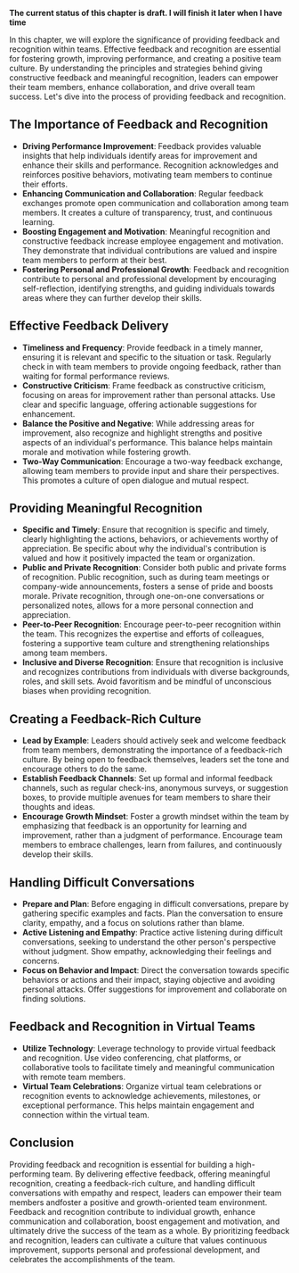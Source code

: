 **The current status of this chapter is draft. I will finish it later when I have time**

In this chapter, we will explore the significance of providing feedback and recognition within teams. Effective feedback and recognition are essential for fostering growth, improving performance, and creating a positive team culture. By understanding the principles and strategies behind giving constructive feedback and meaningful recognition, leaders can empower their team members, enhance collaboration, and drive overall team success. Let's dive into the process of providing feedback and recognition.

The Importance of Feedback and Recognition
------------------------------------------

* **Driving Performance Improvement**: Feedback provides valuable insights that help individuals identify areas for improvement and enhance their skills and performance. Recognition acknowledges and reinforces positive behaviors, motivating team members to continue their efforts.
* **Enhancing Communication and Collaboration**: Regular feedback exchanges promote open communication and collaboration among team members. It creates a culture of transparency, trust, and continuous learning.
* **Boosting Engagement and Motivation**: Meaningful recognition and constructive feedback increase employee engagement and motivation. They demonstrate that individual contributions are valued and inspire team members to perform at their best.
* **Fostering Personal and Professional Growth**: Feedback and recognition contribute to personal and professional development by encouraging self-reflection, identifying strengths, and guiding individuals towards areas where they can further develop their skills.

Effective Feedback Delivery
---------------------------

* **Timeliness and Frequency**: Provide feedback in a timely manner, ensuring it is relevant and specific to the situation or task. Regularly check in with team members to provide ongoing feedback, rather than waiting for formal performance reviews.
* **Constructive Criticism**: Frame feedback as constructive criticism, focusing on areas for improvement rather than personal attacks. Use clear and specific language, offering actionable suggestions for enhancement.
* **Balance the Positive and Negative**: While addressing areas for improvement, also recognize and highlight strengths and positive aspects of an individual's performance. This balance helps maintain morale and motivation while fostering growth.
* **Two-Way Communication**: Encourage a two-way feedback exchange, allowing team members to provide input and share their perspectives. This promotes a culture of open dialogue and mutual respect.

Providing Meaningful Recognition
--------------------------------

* **Specific and Timely**: Ensure that recognition is specific and timely, clearly highlighting the actions, behaviors, or achievements worthy of appreciation. Be specific about why the individual's contribution is valued and how it positively impacted the team or organization.
* **Public and Private Recognition**: Consider both public and private forms of recognition. Public recognition, such as during team meetings or company-wide announcements, fosters a sense of pride and boosts morale. Private recognition, through one-on-one conversations or personalized notes, allows for a more personal connection and appreciation.
* **Peer-to-Peer Recognition**: Encourage peer-to-peer recognition within the team. This recognizes the expertise and efforts of colleagues, fostering a supportive team culture and strengthening relationships among team members.
* **Inclusive and Diverse Recognition**: Ensure that recognition is inclusive and recognizes contributions from individuals with diverse backgrounds, roles, and skill sets. Avoid favoritism and be mindful of unconscious biases when providing recognition.

Creating a Feedback-Rich Culture
--------------------------------

* **Lead by Example**: Leaders should actively seek and welcome feedback from team members, demonstrating the importance of a feedback-rich culture. By being open to feedback themselves, leaders set the tone and encourage others to do the same.
* **Establish Feedback Channels**: Set up formal and informal feedback channels, such as regular check-ins, anonymous surveys, or suggestion boxes, to provide multiple avenues for team members to share their thoughts and ideas.
* **Encourage Growth Mindset**: Foster a growth mindset within the team by emphasizing that feedback is an opportunity for learning and improvement, rather than a judgment of performance. Encourage team members to embrace challenges, learn from failures, and continuously develop their skills.

Handling Difficult Conversations
--------------------------------

* **Prepare and Plan**: Before engaging in difficult conversations, prepare by gathering specific examples and facts. Plan the conversation to ensure clarity, empathy, and a focus on solutions rather than blame.
* **Active Listening and Empathy**: Practice active listening during difficult conversations, seeking to understand the other person's perspective without judgment. Show empathy, acknowledging their feelings and concerns.
* **Focus on Behavior and Impact**: Direct the conversation towards specific behaviors or actions and their impact, staying objective and avoiding personal attacks. Offer suggestions for improvement and collaborate on finding solutions.

Feedback and Recognition in Virtual Teams
-----------------------------------------

* **Utilize Technology**: Leverage technology to provide virtual feedback and recognition. Use video conferencing, chat platforms, or collaborative tools to facilitate timely and meaningful communication with remote team members.
* **Virtual Team Celebrations**: Organize virtual team celebrations or recognition events to acknowledge achievements, milestones, or exceptional performance. This helps maintain engagement and connection within the virtual team.

Conclusion
----------

Providing feedback and recognition is essential for building a high-performing team. By delivering effective feedback, offering meaningful recognition, creating a feedback-rich culture, and handling difficult conversations with empathy and respect, leaders can empower their team members andfoster a positive and growth-oriented team environment. Feedback and recognition contribute to individual growth, enhance communication and collaboration, boost engagement and motivation, and ultimately drive the success of the team as a whole. By prioritizing feedback and recognition, leaders can cultivate a culture that values continuous improvement, supports personal and professional development, and celebrates the accomplishments of the team.
